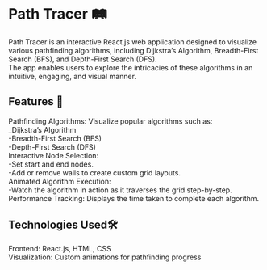 # Path Tracer 🛤️ 
Path Tracer is an interactive React.js web application designed to visualize various pathfinding algorithms, including Dijkstra’s Algorithm, Breadth-First Search (BFS), and Depth-First Search (DFS).\
The app enables users to explore the intricacies of these algorithms in an intuitive, engaging, and visual manner.

## Features 🚀
Pathfinding Algorithms: Visualize popular algorithms such as:\
_Dijkstra’s Algorithm\
-Breadth-First Search (BFS)\
-Depth-First Search (DFS)\
Interactive Node Selection:\
-Set start and end nodes.\
-Add or remove walls to create custom grid layouts.\
Animated Algorithm Execution:\
-Watch the algorithm in action as it traverses the grid step-by-step.\
Performance Tracking: Displays the time taken to complete each algorithm.

## Technologies Used🛠️
Frontend: React.js, HTML, CSS\
Visualization: Custom animations for pathfinding progress
